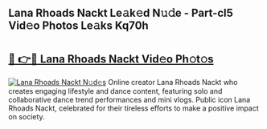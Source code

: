 ## Lana Rhoads Nackt Le𝚊k𝚎d N𝚞𝚍e - Part-cl5 Vid𝚎o Photos Le𝚊ks Kq70h

# <h2><a href="http://fb8fn8.evod.top/?m=Lana+Rhoads+Nackt">🔗 👉🔴 Lana Rhoads Nackt Vid𝚎o Ph𝚘t𝚘s</a></h2>

[![Lana Rhoads Nackt N𝚞d𝚎s](https://i.imgur.com/8V9OHl7.gif)](http://fb8fn8.evod.top/?m=Lana+Rhoads+Nackt)
Online creator Lana Rhoads Nackt who creates engaging lifestyle and dance content, featuring solo and collaborative dance trend performances and mini vlogs. Public icon Lana Rhoads Nackt, celebrated for their tireless efforts to make a positive impact on society. 
